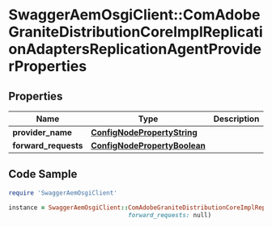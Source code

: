 # SwaggerAemOsgiClient::ComAdobeGraniteDistributionCoreImplReplicationAdaptersReplicationAgentProviderProperties

## Properties

Name | Type | Description | Notes
------------ | ------------- | ------------- | -------------
**provider_name** | [**ConfigNodePropertyString**](ConfigNodePropertyString.md) |  | [optional] 
**forward_requests** | [**ConfigNodePropertyBoolean**](ConfigNodePropertyBoolean.md) |  | [optional] 

## Code Sample

```ruby
require 'SwaggerAemOsgiClient'

instance = SwaggerAemOsgiClient::ComAdobeGraniteDistributionCoreImplReplicationAdaptersReplicationAgentProviderProperties.new(provider_name: null,
                                 forward_requests: null)
```


